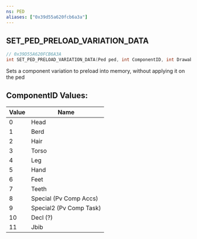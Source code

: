 ```yaml
---
ns: PED
aliases: ["0x39d55a620fcb6a3a"]
---
```

## SET_PED_PRELOAD_VARIATION_DATA

```c
// 0x39D55A620FCB6A3A
int SET_PED_PRELOAD_VARIATION_DATA(Ped ped, int ComponentID, int DrawableID, int TextureID);
```

Sets a component variation to preload into memory, without applying it on the ped

## ComponentID Values:
| Value | Name |
| --- | --- |
| 0 | Head |
| 1 | Berd |
| 2 | Hair |
| 3 | Torso |
| 4 | Leg |
| 5 | Hand |
| 6 | Feet |
| 7 | Teeth |
| 8 | Special (Pv Comp Accs) |
| 9 | Special2 (Pv Comp Task) |
| 10 | Decl (?) |
| 11 | Jbib |

